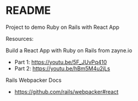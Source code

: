 # README

Project to demo Ruby on Rails with React App

Resources:

Build a React App with Ruby on Rails from zayne.io
- Part 1: https://youtu.be/5F_JUvPq410
- Part 2: https://youtu.be/hBm5M4u2jLs

Rails Webpacker Docs
- https://github.com/rails/webpacker#react
